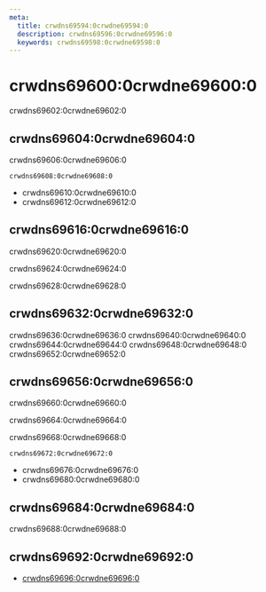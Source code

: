 ```yaml
---
meta:
  title: crwdns69594:0crwdne69594:0
  description: crwdns69596:0crwdne69596:0
  keywords: crwdns69598:0crwdne69598:0
---
```


# crwdns69600:0crwdne69600:0
crwdns69602:0crwdne69602:0

<entry-ad />

## crwdns69604:0crwdne69604:0
crwdns69606:0crwdne69606:0

`crwdns69608:0crwdne69608:0`
- crwdns69610:0crwdne69610:0
- crwdns69612:0crwdne69612:0


## crwdns69616:0crwdne69616:0
crwdns69620:0crwdne69620:0

  crwdns69624:0crwdne69624:0

  crwdns69628:0crwdne69628:0

## crwdns69632:0crwdne69632:0
crwdns69636:0crwdne69636:0
<alert type="success">crwdns69640:0crwdne69640:0</alert>
<alert type="info">crwdns69644:0crwdne69644:0</alert>
<alert type="warning">crwdns69648:0crwdne69648:0</alert>
<alert type="error">crwdns69652:0crwdne69652:0</alert>

## crwdns69656:0crwdne69656:0
crwdns69660:0crwdne69660:0

  crwdns69664:0crwdne69664:0

  crwdns69668:0crwdne69668:0

  `crwdns69672:0crwdne69672:0`
  - crwdns69676:0crwdne69676:0
  - crwdns69680:0crwdne69680:0

## crwdns69684:0crwdne69684:0
crwdns69688:0crwdne69688:0

## crwdns69692:0crwdne69692:0
  - [crwdns69696:0crwdne69696:0]()

<doc-footer />
